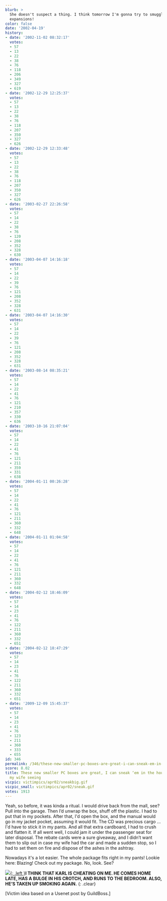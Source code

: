```yaml
---
blurb: >
  She doesn't suspect a thing. I think tomorrow I'm gonna try to smuggle in BOTH EQ
  expansions!
color: false
date: '2002-04-19'
history:
- date: '2002-11-02 08:32:17'
  votes:
  - 57
  - 13
  - 22
  - 38
  - 76
  - 118
  - 206
  - 349
  - 327
  - 619
- date: '2002-12-29 12:25:37'
  votes:
  - 57
  - 13
  - 22
  - 38
  - 76
  - 118
  - 207
  - 350
  - 327
  - 626
- date: '2002-12-29 12:33:48'
  votes:
  - 57
  - 13
  - 22
  - 38
  - 76
  - 118
  - 207
  - 350
  - 327
  - 626
- date: '2003-02-27 22:26:58'
  votes:
  - 57
  - 14
  - 22
  - 38
  - 76
  - 120
  - 208
  - 352
  - 328
  - 630
- date: '2003-04-07 14:16:18'
  votes:
  - 57
  - 14
  - 22
  - 39
  - 76
  - 121
  - 208
  - 352
  - 328
  - 631
- date: '2003-04-07 14:16:30'
  votes:
  - 57
  - 14
  - 22
  - 39
  - 76
  - 121
  - 208
  - 352
  - 328
  - 631
- date: '2003-08-14 08:35:21'
  votes:
  - 57
  - 14
  - 22
  - 41
  - 76
  - 121
  - 210
  - 357
  - 330
  - 636
- date: '2003-10-16 21:07:04'
  votes:
  - 57
  - 14
  - 22
  - 41
  - 76
  - 121
  - 211
  - 359
  - 331
  - 638
- date: '2004-01-11 00:26:28'
  votes:
  - 57
  - 14
  - 22
  - 41
  - 76
  - 121
  - 211
  - 360
  - 332
  - 648
- date: '2004-01-11 01:04:58'
  votes:
  - 57
  - 14
  - 22
  - 41
  - 76
  - 121
  - 211
  - 360
  - 332
  - 648
- date: '2004-02-12 18:46:09'
  votes:
  - 57
  - 14
  - 23
  - 41
  - 76
  - 122
  - 211
  - 360
  - 332
  - 651
- date: '2004-02-12 18:47:29'
  votes:
  - 57
  - 14
  - 23
  - 41
  - 76
  - 122
  - 211
  - 360
  - 332
  - 651
- date: '2009-12-09 15:45:37'
  votes:
  - 57
  - 14
  - 23
  - 41
  - 76
  - 123
  - 211
  - 360
  - 333
  - 655
id: 346
permalink: /346/these-new-smaller-pc-boxes-are-great-i-can-sneak-em-in-the-house-without-my-wife-seeing/
score: 8.02
title: These new smaller PC boxes are great, I can sneak ‘em in the house without
  my wife seeing
vicpic: victimpics/apr02/sneakbig.gif
vicpic_small: victimpics/apr02/sneak.gif
votes: 1913
---
```


Yeah, so before, it was kinda a ritual. I would drive back from the
mall, see? Pull into the garage. Then I’d unwrap the box, shuff off the
plastic. I had to put that in my pockets. After that, I'd open the box,
and the manual would go in my jacket pocket, assuming it would fit. The
CD was precious cargo ... I'd have to stick it in my pants. And all that
extra cardboard, I had to crush and flatten it. If all went well, I
could jam it under the passenger seat for later disposal. The rebate
cards were a sure giveaway, and I didn’t want them to slip out in case
my wife had the car and made a sudden stop, so I had to set them on fire
and dispose of the ashes in the ashtray.

Nowadays it's a lot easier. The whole package fits right in my pants!
Lookie here: Blazing! Check out my package. No, look. See?

[![](img/victimpics/eula.gif){: .left }](%ARTICLE[285]%)**I THINK THAT KARL IS
CHEATING ON ME. HE COMES HOME LATE, HAS A BULGE IN HIS CROTCH, AND RUNS
TO THE BEDROOM. ALSO, HE’S TAKEN UP SMOKING AGAIN.**
{: .clear}

\[Victim idea based on a Usenet post by GuildBoss.\]
